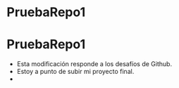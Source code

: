 # PruebaRepo1
# PruebaRepo1
- Esta modificación responde a los desafíos de Github.
- Estoy a punto de subir mi proyecto final.
- 
